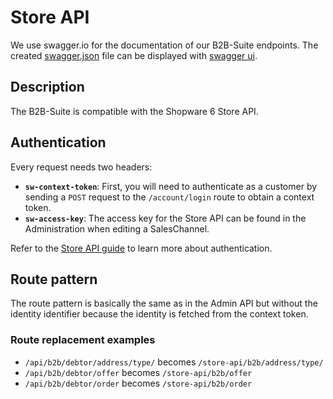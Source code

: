 # Store API

We use swagger.io for the documentation of our B2B-Suite endpoints. The created [swagger.json](https://gitlab.com/shopware/shopware/enterprise/b2b/-/blob/minor/swagger.json) file can be displayed with [swagger ui](http://swagger.io/swagger-ui/).

## Description

The B2B-Suite is compatible with the Shopware 6 Store API.

## Authentication

Every request needs two headers:

* **`sw-context-token`**: First, you will need to authenticate as a customer by sending a `POST` request to the `/account/login` route to obtain a context token.
* **`sw-access-key`**: The access key for the Store API can be found in the Administration when editing a SalesChannel.

Refer to the [Store API guide](https://shopware.stoplight.io/docs/store-api/ZG9jOjEwODA3NjQx-authentication-and-authorisation) to learn more about authentication.

## Route pattern

The route pattern is basically the same as in the Admin API but without the identity identifier because the identity is fetched from the context token.

### Route replacement examples

* `/api/b2b/debtor/address/type/` becomes `/store-api/b2b/address/type/`
* `/api/b2b/debtor/offer` becomes `/store-api/b2b/offer`
* `/api/b2b/debtor/order` becomes `/store-api/b2b/order`

